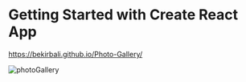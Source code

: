 # Getting Started with Create React App

https://bekirbali.github.io/Photo-Gallery/

![photoGallery](https://user-images.githubusercontent.com/95312891/219641619-1a09f45c-7e80-4292-b598-c070eded7478.gif)
